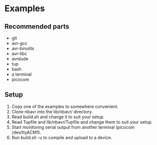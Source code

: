 # Examples

## Recommended parts

* git
* avr-gcc
* avr-binutils
* avr-libc
* avrdude
* tup
* bash
* a terminal
* picocom

## Setup

1. Copy one of the examples to somewhere convenient.
2. Clone nbavr into the lib/nbavr/ directory.
3. Read build.sh and change it to suit your setup.
4. Read Tupfile and lib/nbavr/Tupfile and change them to suit your setup.
5. Start monitoring serial output from another terminal (picocom /dev/ttyACM1).
6. Run build.sh -u to compile and upload to a device.
